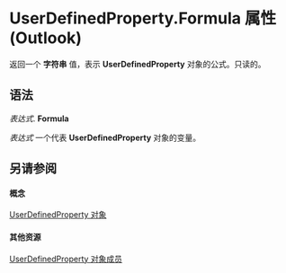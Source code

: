 
# UserDefinedProperty.Formula 属性 (Outlook)

返回一个 **字符串** 值，表示 **UserDefinedProperty** 对象的公式。只读的。


## 语法

 _表达式_. **Formula**

 _表达式_ 一个代表 **UserDefinedProperty** 对象的变量。


## 另请参阅


#### 概念


[UserDefinedProperty 对象](aebe38db-0ff9-79d2-b5a7-751fea7c97f3.md)
#### 其他资源


[UserDefinedProperty 对象成员](9a4fd85d-a47c-8871-bbe6-3383b28cc738.md)